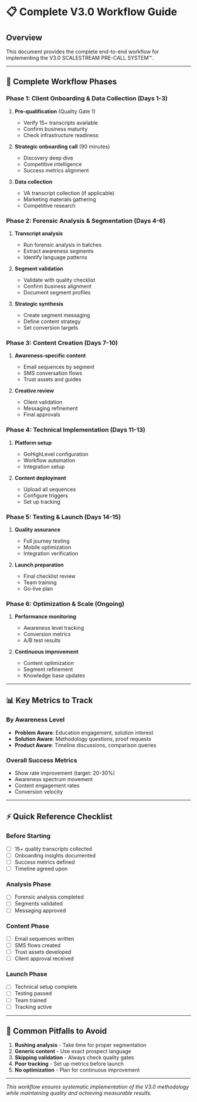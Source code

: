 # 📋 Complete V3.0 Workflow Guide

## Overview
This document provides the complete end-to-end workflow for implementing the V3.0 SCALESTREAM PRE-CALL SYSTEM™.

---

## 🔄 Complete Workflow Phases

### Phase 1: Client Onboarding & Data Collection (Days 1-3)
1. **Pre-qualification** (Quality Gate 1)
   - Verify 15+ transcripts available
   - Confirm business maturity
   - Check infrastructure readiness

2. **Strategic onboarding call** (90 minutes)
   - Discovery deep dive
   - Competitive intelligence
   - Success metrics alignment

3. **Data collection** 
   - VA transcript collection (if applicable)
   - Marketing materials gathering
   - Competitive research

### Phase 2: Forensic Analysis & Segmentation (Days 4-6)
1. **Transcript analysis**
   - Run forensic analysis in batches
   - Extract awareness segments
   - Identify language patterns

2. **Segment validation**
   - Validate with quality checklist
   - Confirm business alignment
   - Document segment profiles

3. **Strategic synthesis**
   - Create segment messaging
   - Define content strategy
   - Set conversion targets

### Phase 3: Content Creation (Days 7-10)
1. **Awareness-specific content**
   - Email sequences by segment
   - SMS conversation flows
   - Trust assets and guides

2. **Creative review**
   - Client validation
   - Messaging refinement
   - Final approvals

### Phase 4: Technical Implementation (Days 11-13)
1. **Platform setup**
   - GoHighLevel configuration
   - Workflow automation
   - Integration setup

2. **Content deployment**
   - Upload all sequences
   - Configure triggers
   - Set up tracking

### Phase 5: Testing & Launch (Days 14-15)
1. **Quality assurance**
   - Full journey testing
   - Mobile optimization
   - Integration verification

2. **Launch preparation**
   - Final checklist review
   - Team training
   - Go-live plan

### Phase 6: Optimization & Scale (Ongoing)
1. **Performance monitoring**
   - Awareness level tracking
   - Conversion metrics
   - A/B test results

2. **Continuous improvement**
   - Content optimization
   - Segment refinement
   - Knowledge base updates

---

## 📊 Key Metrics to Track

### By Awareness Level
- **Problem Aware**: Education engagement, solution interest
- **Solution Aware**: Methodology questions, proof requests
- **Product Aware**: Timeline discussions, comparison queries

### Overall Success Metrics
- Show rate improvement (target: 20-30%)
- Awareness spectrum movement
- Content engagement rates
- Conversion velocity

---

## ⚡ Quick Reference Checklist

### Before Starting
- [ ] 15+ quality transcripts collected
- [ ] Onboarding insights documented
- [ ] Success metrics defined
- [ ] Timeline agreed upon

### Analysis Phase
- [ ] Forensic analysis completed
- [ ] Segments validated
- [ ] Messaging approved

### Content Phase
- [ ] Email sequences written
- [ ] SMS flows created
- [ ] Trust assets developed
- [ ] Client approval received

### Launch Phase
- [ ] Technical setup complete
- [ ] Testing passed
- [ ] Team trained
- [ ] Tracking active

---

## 🚨 Common Pitfalls to Avoid

1. **Rushing analysis** - Take time for proper segmentation
2. **Generic content** - Use exact prospect language
3. **Skipping validation** - Always check quality gates
4. **Poor tracking** - Set up metrics before launch
5. **No optimization** - Plan for continuous improvement

---

*This workflow ensures systematic implementation of the V3.0 methodology while maintaining quality and achieving measurable results.*